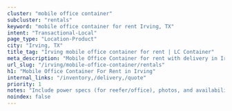 ```yaml
---
cluster: "mobile office container"
subcluster: "rentals"
keyword: "mobile office container for rent Irving, TX"
intent: "Transactional-Local"
page_type: "Location-Product"
city: "Irving, TX"
title_tag: "Irving mobile office container for rent | LC Container"
meta_description: "Mobile Office Container for rent with delivery in Irving, TX. LC Container — local Since 2003. Get pricing today."
url_slug: "/irving/mobile-office-container/rentals"
h1: "Mobile Office Container For Rent in Irving"
internal_links: "/inventory,/delivery,/quote"
priority: 1
notes: "Include power specs (for reefer/office), photos, and availability."
noindex: false
---
```


<!-- TODO: Add unique city/inventory copy, images, and internal links here. -->
